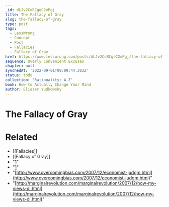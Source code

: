 ```yaml
---
_id: dLJv2CoRCgeC2mPgj
title: The Fallacy of Gray
slug: the-fallacy-of-gray
type: post
tags:
  - LessWrong
  - Concept
  - Post
  - Fallacies
  - Fallacy_of_Gray
href: https://www.lesswrong.com/posts/dLJv2CoRCgeC2mPgj/the-fallacy-of-gray
sequence: Overly Convenient Excuses
chapter: null
synchedAt: '2022-09-01T09:09:44.303Z'
status: todo
collection: 'Rationality: A-Z'
book: How to Actually Change Your Mind
author: Eliezer Yudkowsky
---
```


# The Fallacy of Gray


# Related

- [[Fallacies]]
- [[Fallacy of Gray]]
- "[1](#fn1x8)"
- "[1](#fn1x8-bk)"
- "[http://www.overcomingbias.com/2007/12/economist-judgm.html](http://www.overcomingbias.com/2007/12/economist-judgm.html)"
- "[http://marginalrevolution.com/marginalrevolution/2007/12/how-my-views-di.html](http://marginalrevolution.com/marginalrevolution/2007/12/how-my-views-di.html)"